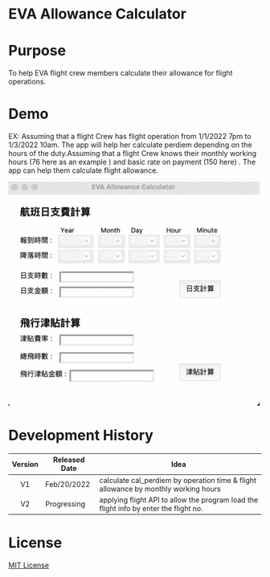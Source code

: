 # EVA Allowance Calculator

# Purpose
To help EVA flight crew members calculate their allowance for flight operations.

# Demo
<p> EX: Assuming that a flight Crew has flight operation from 1/1/2022 7pm to 1/3/2022 10am. The app will help her calculate perdiem depending on the hours of the  duty.Assuming that a flight Crew knows their monthly working hours (76 here as an example ) and basic rate on payment (150 here) . The app can help them calculate    flight allowance. </p>
<img src='app demo.gif' title='Video Walkthrough' width='500' alt='Walkthrough' />

# Development History 
| Version | Released Date | Idea |
|:---:|----|----|
| V1 | Feb/20/2022 | calculate cal_perdiem by operation time & flight allowance by monthly working hours |
| V2 | Progressing | applying flight API to allow the program load the flight info by enter the flight no. |  







# License
[MIT License](LICENSE.txt)
